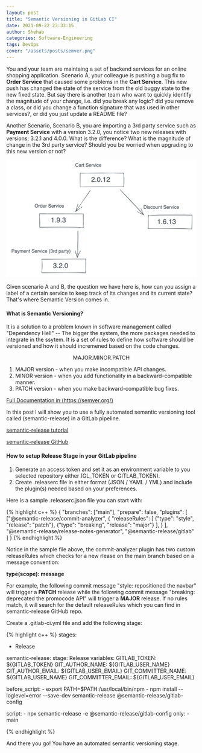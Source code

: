 ```yaml
---
layout: post
title: "Semantic Versioning in GitLab CI"
date: 2021-09-22 23:33:15
author: Shehab
categories: Software-Engineering
tags: DevOps
cover: "/assets/posts/semver.png"
---
```


You and your team are maintaing a set of backend services for an online shopping application. Scenario A, your colleague is pushing a bug fix to <strong>Order Service</strong> that caused some problems in the <strong>Cart Service</strong>. This new push has changed the state of the service from the old buggy state to the new fixed state. But say there is another team who want to quickly identify the magnitude of your change, i.e. did you break any logic? did you remove a class, or did you change a function signature that was used in other services?, or did you just update a README file?

Another Scenario, Scenario B, you are importing a 3rd party service such as <strong>Payment Service</strong> with a version 3.2.0, you notice two new releases with versions; 3.2.1 and 4.0.0. What is the difference? What is the magnitude of change in the 3rd party service? Should you be worried when upgrading to this new version or not?

<p align="center"><img src="/assets/posts/service-versions.png"></p>

Given scenario A and B, the question we have here is, how can you assign a label of a certain service to keep track of its changes and its current state? That's where Semantic Version comes in.

<h4>What is Semantic Versioning?</h4>

It is a solution to a problem known in software management called "Dependency Hell" -- The bigger the system, the more packages needed to integrate in the ssytem. It is a set of rules to define how software should be versioned and how it should incremened based on the code changes.

<p align="center">MAJOR.MINOR.PATCH</p>

1. MAJOR version - when you make incompatible API changes.
2. MINOR version - when you add functionality in a backward-compatible manner.
3. PATCH version - when you make backward-compatible bug fixes.

<p><a href="https://semver.org/" target="_blank">Full Documentation in (https://semver.org/)</a></p>

In this post I will show you to use a fully automated semantic versioning tool called (semantic-release) in a GitLab pipeline.

<p><a href="https://semantic-release.gitbook.io/semantic-release/" target="_blank">semantic-release tutorial</a></p>

<p><a href="https://github.com/semantic-release/semantic-release" target="_blank">semantic-release GitHub</a></p>

<h4>How to setup Release Stage in your GitLab pipeline</h4>

<ol>
    <li>Generate an access token and set it as an environment variable to you selected repository either (GL_TOKEN or GITLAB_TOKEN).</li>
    <li>Create .releaserc file in either format (JSON / YAML / YML) and include the plugin(s) needed based on your preferences.</li>
</ol>

Here is a sample .releaserc.json file you can start with:

{% highlight c++ %}
{
  "branches": ["main"],
  "prepare": false,
  "plugins": [
    ["@semantic-release/commit-analyzer",
      { 
        "releaseRules": [
          {"type": "style", "release": "patch"},
          {"type": "breaking", "release": "major"} 
        ],
      }
    ],
  "@semantic-release/release-notes-generator",
  "@semantic-release/gitlab"
  ]
}
{% endhighlight %}

Notice in the sample file above, the commit-analyzer plugin has two custom releaseRules which checks for a new rlease on the main branch based on a message convention: 

<strong>type(scope): message</strong>

For example, the following commit message "style: repositioned the navbar" will trigger a <strong>PATCH</strong> release while the following commit message "breaking: deprecated the promocode API" will trigger a <strong>MAJOR</strong> release. If no rules match, it will search for the default releaseRules which you can find in semantic-release GitHub repo.

Create a .gitlab-ci.yml file and add the following stage:

{% highlight c++ %}
stages:
- Release

semantic-release:
  stage: Release
  variables:
    GITLAB_TOKEN: ${GITLAB_TOKEN}
    GIT_AUTHOR_NAME: ${GITLAB_USER_NAME}
    GIT_AUTHOR_EMAIL: ${GITLAB_USER_EMAIL}
    GIT_COMMITTER_NAME: ${GITLAB_USER_NAME}
    GIT_COMMITTER_EMAIL: ${GITLAB_USER_EMAIL}

  before_script:
    - export PATH=$PATH:/usr/local/bin/npm
    - npm install --loglevel=error --save-dev semantic-release @semantic-release/gitlab-config

  script:
    - npx semantic-release -e @semantic-release/gitlab-config
  only: 
    - main

{% endhighlight %}

And there you go! You have an automated semantic versioning stage. 

